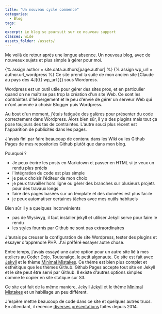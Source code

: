 ```yaml
---
title: "Un nouveau cycle commence"
categories:
  - Blog
tags:
  -
excerpt: Le blog se poursuit sur ce nouveau support
classes: wide
assets_folder: /assets/
---
```


Me voilà de retour après une longue absence. Un nouveau blog, avec de nouveaux sujets et plus simple à gérer pour moi.

{% assign author = site.data.authors[page.author] %}
{% assign wp_url = author.url_wordpress %}
Ce site prend la suite de mon ancien site [Claude au pays des 4J]({{ wp_url }}) sous Wordpress.

Wordpress est un outil utile pour gérer des sites pros, et en particulier quand on ne maîtrise pas trop la création d'un site Web. Ce sont les contraintes d'hébergement et le peu d'envie de gérer un serveur Web qui m'ont amenée à choisir Blogger puis Wordpress.

Au bout d'un moment, j'étais fatiguée des galères pour présenter du code correctement dans Wordpress. Alors bien sûr, il y a des plugins mais tout ça pose toujours des tas de contraintes. L'autre souci plus récent est l'apparition de publicités dans les pages.

J'avais fini par faire beaucoup de contenu dans les Wiki ou les Github Pages de mes repositories Github plutôt que dans mon blog.

Pourquoi ?
- Je peux écrire les posts en Markdown et passer en HTML si je veux un rendu plus précis
- l'intégration du code est plus simple
- je peux choisir l'éditeur de mon choix
- je peux travailler hors ligne ou gérer des branches sur plusieurs projets pour des travaux longs
- faire des pages basées sur un template et des données est plus facile
- je peux automatiser certaines tâches avec mes outils habituels

Bien sûr il y a quelques inconvénients
- pas de Wysiwyg, il faut installer jekyll et utiliser Jekyll serve pour faire le rendu
- les styles fournis par Github ne sont pas extraordinaires

J'aurais pu creuser la configuration de site Wordpress, tester des plugins et essayer d'apprendre PHP. J'ai préféré essayer autre chose.

Entre temps, j'avais essayé une autre option pour un autre site lié à mes ateliers au Coder Dojo, [Toutenalgo, le petit algonaute](http://www.toutenalgo.fr). Ce site est fait avec [Jekyll](https://jekyllrb.com/) et le thème  [Minimal Mistakes](https://mmistakes.github.io/minimal-mistake). Ce thème est bien plus complet et esthétique que les thèmes Github. Github Pages accepte tout site en Jekyll et le site peut être servi par Github. Il existe d'autres options simples comme le copier en site statique sur S3.

Ce site est fait de la même manière, Jekyll [Jekyll](https://jekyllrb.com/) et le thème  [Minimal Mistakes](https://mmistakes.github.io/minimal-mistake) et un habillage un peu différent.

J'espère mettre beaucoup de code dans ce site et quelques autres trucs. En attendant, il recence [diverses présentations](presentations/) faites depuis 2014.
